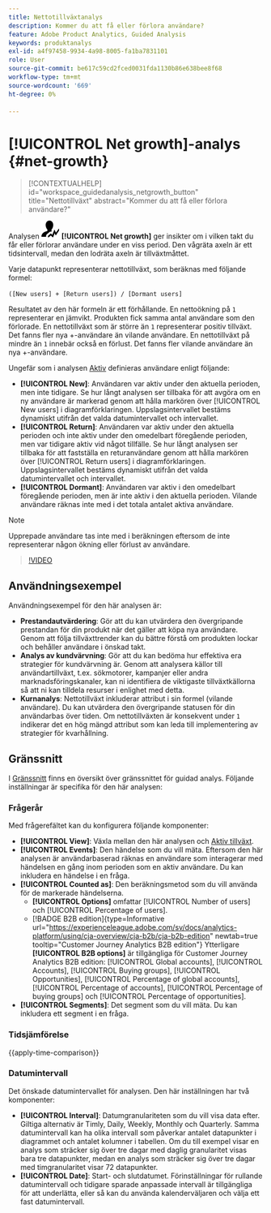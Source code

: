 ```yaml
---
title: Nettotillväxtanalys
description: Kommer du att få eller förlora användare?
feature: Adobe Product Analytics, Guided Analysis
keywords: produktanalys
exl-id: a4f97458-9934-4a98-8005-fa1ba7831101
role: User
source-git-commit: be617c59cd2fced0031fda1130b86e638bee8f68
workflow-type: tm+mt
source-wordcount: '669'
ht-degree: 0%

---
```


# [!UICONTROL Net growth]-analys {#net-growth}

<!-- markdownlint-disable MD034 -->

>[!CONTEXTUALHELP]
>id="workspace_guidedanalysis_netgrowth_button"
>title="Nettotillväxt"
>abstract="Kommer du att få eller förlora användare?"

<!-- markdownlint-enable MD034 -->

Analysen ![NetGrowth](/help/assets/icons/NetGrowth.svg) **[!UICONTROL Net growth]** ger insikter om i vilken takt du får eller förlorar användare under en viss period. Den vågräta axeln är ett tidsintervall, medan den lodräta axeln är tillväxtmåttet.

Varje datapunkt representerar nettotillväxt, som beräknas med följande formel:

`([New users] + [Return users]) / [Dormant users]`

Resultatet av den här formeln är ett förhållande. En nettoökning på `1` representerar en jämvikt. Produkten fick samma antal användare som den förlorade. En nettotillväxt som är större än `1` representerar positiv tillväxt. Det fanns fler nya +-användare än vilande användare. En nettotillväxt på mindre än `1` innebär också en förlust. Det fanns fler vilande användare än nya +-användare.

Ungefär som i analysen [Aktiv](active-growth.md) definieras användare enligt följande:

* **[!UICONTROL New]**: Användaren var aktiv under den aktuella perioden, men inte tidigare. Se hur långt analysen ser tillbaka för att avgöra om en ny användare är markerad genom att hålla markören över [!UICONTROL New users] i diagramförklaringen. Uppslagsintervallet bestäms dynamiskt utifrån det valda datumintervallet och intervallet.
* **[!UICONTROL Return]**: Användaren var aktiv under den aktuella perioden och inte aktiv under den omedelbart föregående perioden, men var tidigare aktiv vid något tillfälle. Se hur långt analysen ser tillbaka för att fastställa en returanvändare genom att hålla markören över [!UICONTROL Return users] i diagramförklaringen. Uppslagsintervallet bestäms dynamiskt utifrån det valda datumintervallet och intervallet.
* **[!UICONTROL Dormant]**: Användaren var aktiv i den omedelbart föregående perioden, men är inte aktiv i den aktuella perioden. Vilande användare räknas inte med i det totala antalet aktiva användare.

>[!NOTE]
>
>Upprepade användare tas inte med i beräkningen eftersom de inte representerar någon ökning eller förlust av användare.

>[!VIDEO](https://video.tv.adobe.com/v/3421664/?quality=12&learn=on)


## Användningsexempel

Användningsexempel för den här analysen är:

* **Prestandautvärdering**: Gör att du kan utvärdera den övergripande prestandan för din produkt när det gäller att köpa nya användare. Genom att följa tillväxttrender kan du bättre förstå om produkten lockar och behåller användare i önskad takt.
* **Analys av kundvärvning**: Gör att du kan bedöma hur effektiva era strategier för kundvärvning är. Genom att analysera källor till användartillväxt, t.ex. sökmotorer, kampanjer eller andra marknadsföringskanaler, kan ni identifiera de viktigaste tillväxtkällorna så att ni kan tilldela resurser i enlighet med detta.
* **Kurnanalys**: Nettotillväxt inkluderar attribut i sin formel (vilande användare). Du kan utvärdera den övergripande statusen för din användarbas över tiden. Om nettotillväxten är konsekvent under `1` indikerar det en hög mängd attribut som kan leda till implementering av strategier för kvarhållning.

## Gränssnitt

I [Gränssnitt](../overview.md#interface) finns en översikt över gränssnittet för guidad analys. Följande inställningar är specifika för den här analysen:

### Frågerår

Med frågerefältet kan du konfigurera följande komponenter:

* **[!UICONTROL View]**: Växla mellan den här analysen och [Aktiv tillväxt](active-growth.md).
* **[!UICONTROL Events]**: Den händelse som du vill mäta. Eftersom den här analysen är användarbaserad räknas en användare som interagerar med händelsen en gång inom perioden som en aktiv användare. Du kan inkludera en händelse i en fråga.
* **[!UICONTROL Counted as]**: Den beräkningsmetod som du vill använda för de markerade händelserna. <ul><li>**[!UICONTROL Options]** omfattar [!UICONTROL Number of users] och [!UICONTROL Percentage of users].</li><li>[!BADGE B2B edition]{type=Informative url="https://experienceleague.adobe.com/sv/docs/analytics-platform/using/cja-overview/cja-b2b/cja-b2b-edition" newtab=true tooltip="Customer Journey Analytics B2B edition"} Ytterligare **[!UICONTROL B2B options]** är tillgängliga för Customer Journey Analytics B2B edition: [!UICONTROL Global accounts], [!UICONTROL Accounts], [!UICONTROL Buying groups], [!UICONTROL Opportunities], [!UICONTROL Percentage of global accounts], [!UICONTROL Percentage of accounts], [!UICONTROL Percentage of buying groups] och [!UICONTROL Percentage of opportunities].</li></ul>
* **[!UICONTROL Segments]**: Det segment som du vill mäta. Du kan inkludera ett segment i en fråga.

### Tidsjämförelse

{{apply-time-comparison}}

### Datumintervall

Det önskade datumintervallet för analysen. Den här inställningen har två komponenter:

* **[!UICONTROL Interval]**: Datumgranulariteten som du vill visa data efter. Giltiga alternativ är Timly, Daily, Weekly, Monthly och Quarterly. Samma datumintervall kan ha olika intervall som påverkar antalet datapunkter i diagrammet och antalet kolumner i tabellen. Om du till exempel visar en analys som sträcker sig över tre dagar med daglig granularitet visas bara tre datapunkter, medan en analys som sträcker sig över tre dagar med timgranularitet visar 72 datapunkter.
* **[!UICONTROL Date]**: Start- och slutdatumet. Förinställningar för rullande datumintervall och tidigare sparade anpassade intervall är tillgängliga för att underlätta, eller så kan du använda kalenderväljaren och välja ett fast datumintervall.

<!-- 
## Example

See below for an example of the analysis.

![Net growth compare](../assets/net-growth-compare.png)

-->
